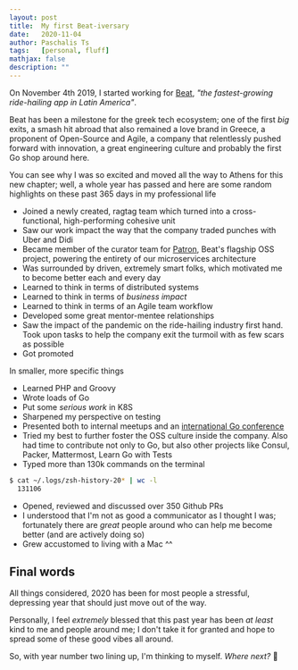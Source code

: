 ```yaml
---
layout: post
title:  My first Beat-iversary
date:   2020-11-04
author: Paschalis Ts
tags:   [personal, fluff]
mathjax: false
description: ""  
---
```


On November 4th 2019, I started working for [Beat](https://thebeat.co), *"the fastest-growing ride-hailing app in Latin America"*. 

Beat has been a milestone for the greek tech ecosystem; one of the first *big* exits, a smash hit abroad that also remained a love brand in Greece, a proponent of Open-Source and Agile, a company that relentlessly pushed forward with innovation, a great engineering culture and probably the first Go shop around here.

You can see why I was so excited and moved all the way to Athens for this new chapter; well, a whole year has passed and here are some random highlights on these past 365 days in my professional life

- Joined a newly created, ragtag team which turned into a cross-functional, high-performing cohesive unit
- Saw our work impact the way that the company traded punches with Uber and Didi
- Became member of the curator team for [Patron](https://github.com/beatlabs/patron), Beat's flagship OSS project, powering the entirety of our microservices architecture
- Was surrounded by driven, extremely smart folks, which motivated me to become better each and every day
- Learned to think in terms of distributed systems
- Learned to think in terms of *business impact*
- Learned to think in terms of an Agile team workflow
- Developed some great mentor-mentee relationships
- Saw the impact of the pandemic on the ride-hailing industry first hand. Took upon tasks to help the company exit the turmoil with as few scars as possible
- Got promoted


In smaller, more specific things 
- Learned PHP and Groovy
- Wrote loads of Go
- Put some *serious work* in K8S
- Sharpened my perspective on testing
- Presented both to internal meetups and an [international Go conference](https://goway.io)
- Tried my best to further foster the OSS culture inside the company. Also had time to contribute not only to Go, but also other projects like Consul, Packer, Mattermost, Learn Go with Tests
- Typed more than 130k commands on the terminal
```sh
$ cat ~/.logs/zsh-history-20* | wc -l
  131106
```
- Opened, reviewed and discussed over 350 Github PRs
- I understood that I'm not as good a communicator as I thought I was; fortunately there are *great* people around who can help me become better (and are actively doing so)
- Grew accustomed to living with a Mac ^^

## Final words

All things considered, 2020 has been for most people a stressful, depressing year that should just move out of the way.

Personally, I feel *extremely* blessed that this past year has been *at least* kind to me and people around me; I don't take it for granted and hope to spread some of these good vibes all around.

So, with year number two lining up, I'm thinking to myself. *Where next?*  🚀
